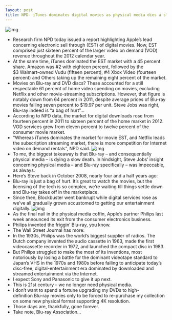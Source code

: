 ```yaml
---
layout: post
title: NPD- iTunes dominates digital movies as physical media dies a slow death
---
```

![img](http://media.idownloadblog.com/wp-content/uploads/2012/12/iTunes-Movies.jpg)
* Research firm NPD today issued a report highlighting Apple’s lead concerning electronic sell through (EST) of digital movies. Now, EST comprised just sixteen percent of the larger video on demand (VOD) revenue throughout the 2012 calendar year.
* At the same time, iTunes dominated the EST market with a 45 percent share. Amazon was #2 with eighteen percent, followed by the $3 Walmart-owned Vudu (fifteen percent), #4 Xbox Video (fourteen percent) and Others taking up the remaining eight percent of the market.
* Movies on Blu-ray and DVD discs? These accounted for a still respectable 61 percent of home video spending on movies, excluding Netflix and other movie-streaming subscriptions. However, that figure is notably down from 64 percent in 2011, despite average prices of Blu-ray movies falling seven percent to $19.97 per unit. Steve Jobs was right, Blu-ray indeed is “a bag of hurt”…
* According to NPD data, the market for digital downloads rose from fourteen percent in 2011 to sixteen percent of the home market in 2012. VOD services grew from eleven percent to twelve percent of the consumer movie market.
* “Whereas iTunes dominates the market for movie EST, and Netflix leads the subscription streaming market, there is more competition for Internet video on demand rentals”, NPD said.
![img](http://media.idownloadblog.com/wp-content/uploads/2013/01/NPD-2012-video-market-001.png)
* To me, the biggest takeaway is that Blu-ray – and consequentially physical media – is dying a slow death. In hindsight, Steve Jobs’ insight concerning physical media – and Blu-ray specifically – was impeccable, as always.
* Here’s Steve back in October 2008, nearly four and a half years ago:
* Blu-ray is just a bag of hurt. It’s great to watch the movies, but the licensing of the tech is so complex, we’re waiting till things settle down and Blu-ray takes off in the marketplace.
* Since then, Blockbuster went bankrupt while digital services rose as we’ve all gradually grown accustomed to getting our entertainment digitally.
![img](http://media.idownloadblog.com/wp-content/uploads/2013/01/NPD-2012-video-market-002.png)
* As the final nail in the physical media coffin, Apple’s partner Philips last week announced its exit from the consumer electronics business.
* Philips invented the friggin’ Blu-ray, you know.
* The Wall Street Journal has more:
* In the 1930s, Philips was the world’s biggest supplier of radios. The Dutch company invented the audio cassette in 1963, made the first videocassette recorder in 1972, and launched the compact disc in 1983.
* But Philips struggled to make the most of its inventions, most notoriously by losing a battle for the dominant videotape standard to Japan’s VHS in the 1970s and 1980s before failing to anticipate today’s disc-free, digital-entertainment era dominated by downloaded and streamed entertainment via the Internet.
* I expect Sony and Panasonic to give it up next.
* This is 21st century – we no longer need physical media.
* I don’t want to spend a fortune upgrading my DVDs to high-definition Blu-ray movies only to be forced to re-purchase my collection on some new physical format supporting 4K resolution.
* Those days are, thankfully, gone forever.
* Take note, Blu-ray Association…

